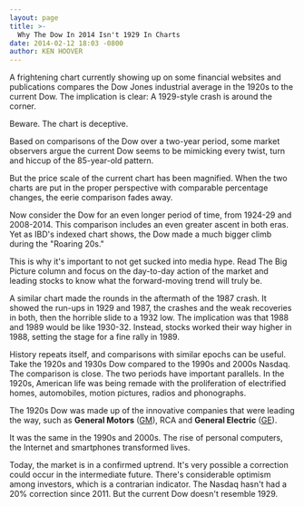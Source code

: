 ```yaml
---
layout: page
title: >-
  Why The Dow In 2014 Isn't 1929 In Charts
date: 2014-02-12 18:03 -0800
author: KEN HOOVER
---
```





A frightening chart currently showing up on some financial websites and publications compares the Dow Jones industrial average in the 1920s to the current Dow. The implication is clear: A 1929-style crash is around the corner.


Beware. The chart is deceptive.


Based on comparisons of the Dow over a two-year period, some market observers argue the current Dow seems to be mimicking every twist, turn and hiccup of the 85-year-old pattern.


But the price scale of the current chart has been magnified. When the two charts are put in the proper perspective with comparable percentage changes, the eerie comparison fades away.


Now consider the Dow for an even longer period of time, from 1924-29 and 2008-2014. This comparison includes an even greater ascent in both eras. Yet as IBD's indexed chart shows, the Dow made a much bigger climb during the "Roaring 20s."


This is why it's important to not get sucked into media hype. Read The Big Picture column and focus on the day-to-day action of the market and leading stocks to know what the forward-moving trend will truly be.


A similar chart made the rounds in the aftermath of the 1987 crash. It showed the run-ups in 1929 and 1987, the crashes and the weak recoveries in both, then the horrible slide to a 1932 low. The implication was that 1988 and 1989 would be like 1930-32. Instead, stocks worked their way higher in 1988, setting the stage for a fine rally in 1989.


History repeats itself, and comparisons with similar epochs can be useful. Take the 1920s and 1930s Dow compared to the 1990s and 2000s Nasdaq. The comparison is close. The two periods have important parallels. In the 1920s, American life was being remade with the proliferation of electrified homes, automobiles, motion pictures, radios and phonographs.


The 1920s Dow was made up of the innovative companies that were leading the way, such as **General Motors** ([GM](https://research.investors.com/quote.aspx?symbol=GM)), RCA and **General Electric** ([GE](https://research.investors.com/quote.aspx?symbol=GE)).


It was the same in the 1990s and 2000s. The rise of personal computers, the Internet and smartphones transformed lives.


Today, the market is in a confirmed uptrend. It's very possible a correction could occur in the intermediate future. There's considerable optimism among investors, which is a contrarian indicator. The Nasdaq hasn't had a 20% correction since 2011. But the current Dow doesn't resemble 1929.




